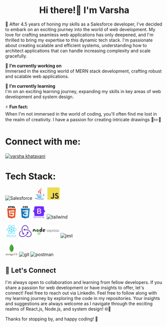 <h1 align="center">Hi there!👋 I'm Varsha</h1>

<p align="left">🚀 After 4.5 years of honing my skills as a Salesforce developer, I've decided to embark on an exciting journey into the world of web development. My love for crafting seamless web applications has only deepened, and I'm thrilled to bring my expertise to this dynamic tech stack. I'm passionate about creating scalable and efficient systems, understanding how to architect applications that can handle increasing complexity and scale gracefully.
</h3>

🔭 **I’m currently working on**<br/>
<span>Immersed in the exciting world of MERN stack development, crafting robust and scalable web applications.</span>

🌱 **I’m currently learning** <br/>
<span>I'm on an exciting learning journey, expanding my skills in key areas of web development and system design.</span>

⚡ **Fun fact:** <br/>
<span>When I'm not immersed in the world of coding, you'll often find me lost in the realm of creativity. I have a passion for creating intricate drawings 🎨✏️🌈</span>

<h1 align="left">Connect with me:</h1>
<p align="left">
<a href="https://linkedin.com/in/varsha-khatavani-856078119/" target="blank"><img align="center" src="https://raw.githubusercontent.com/rahuldkjain/github-profile-readme-generator/master/src/images/icons/Social/linked-in-alt.svg" alt="varsha khatavani" height="30" width="40" /></a>
</p>

<h1 align="left">Tech Stack:</h1>
<p align="left">    
 <span> <img src="https://www.vectorlogo.zone/logos/salesforce/salesforce-ar21.svg" alt="Salesforce" width="60" height="40" /> </span>
 <span >
   <img src="https://raw.githubusercontent.com/devicons/devicon/master/icons/java/java-original.svg" alt="java" width="40" height="40" />
 </span> 
 <span href="#">
   <img src="https://raw.githubusercontent.com/devicons/devicon/master/icons/javascript/javascript-original.svg" alt="javascript" width="40" height="40" />
 </span> <br/><br/>
  <span href="#">
   <img src="https://raw.githubusercontent.com/devicons/devicon/master/icons/html5/html5-original-wordmark.svg" alt="html5" width="40" height="40" />
 </span>
  <span href="#">
   <img src="https://raw.githubusercontent.com/devicons/devicon/master/icons/css3/css3-original-wordmark.svg" alt="css3" width="40" height="40" />
 </span>
 <span href="#">
   <img src="https://raw.githubusercontent.com/devicons/devicon/master/icons/bootstrap/bootstrap-plain-wordmark.svg" alt="bootstrap" width="40" height="40" />
 </span>  
 <span href="#">
   <img src="https://www.vectorlogo.zone/logos/tailwindcss/tailwindcss-icon.svg" alt="tailwind" width="40" height="40" />
 </span> 
 <br/><br/>
 <span href="#">
   <img src="https://raw.githubusercontent.com/devicons/devicon/master/icons/react/react-original-wordmark.svg" alt="react" width="40" height="40" />
 </span>
 <span href="#">
   <img src="https://raw.githubusercontent.com/devicons/devicon/master/icons/redux/redux-original.svg" alt="redux" width="40" height="40" />
 </span>
 <span href="#">
   <img src="https://raw.githubusercontent.com/devicons/devicon/master/icons/nodejs/nodejs-original-wordmark.svg" alt="nodejs" width="40" height="40" />
 </span>
 <span href="#">
   <img src="https://raw.githubusercontent.com/devicons/devicon/master/icons/express/express-original-wordmark.svg" alt="express" width="40" height="40" />
 </span>
 <span href="#">
   <img src="https://www.vectorlogo.zone/logos/jestjsio/jestjsio-icon.svg" alt="jest" width="40" height="40" />
 </span>
 <br/><br/>
 <span href="#">
   <img src="https://raw.githubusercontent.com/devicons/devicon/master/icons/mongodb/mongodb-original-wordmark.svg" alt="mongodb" width="40" height="40" />
 </span>
<!-- <span href="#">
   <img src="https://www.svgrepo.com/show/303229/microsoft-sql-server-logo.svg" alt="mssql" width="40" height="40" />
 </span>
  <span href="#">
   <img src="https://raw.githubusercontent.com/devicons/devicon/master/icons/mysql/mysql-original-wordmark.svg" alt="mysql" width="40" height="40" />
 </span>
 <br/><br/>
 <span href="#" target="_blank" rel="noreferrer">
   <img src="https://raw.githubusercontent.com/devicons/devicon/master/icons/amazonwebservices/amazonwebservices-original-wordmark.svg" alt="aws" width="40" height="40" />
 </span> 
 <span href="#">
   <img src="https://www.vectorlogo.zone/logos/firebase/firebase-icon.svg" alt="firebase" width="40" height="40" />
 </span> -->
 <span href="#">
   <img src="https://www.vectorlogo.zone/logos/github/github-icon.svg" alt="git" width="40" height="40" />
 </span> 
 <span href="#">
   <img src="https://www.vectorlogo.zone/logos/getpostman/getpostman-icon.svg" alt="postman" width="40" height="40" />
 </span>

</p>

<h2 align="left">🤝 Let's Connect</h2>

<p>I'm always open to collaboration and learning from fellow developers. If you share a passion for web development or have insights to offer, let's connect! Feel free to reach out via LinkedIn. Feel free to follow along with my learning journey by exploring the code in my repositories. Your insights and suggestions are always welcome as I navigate through the exciting realms of React.js, Node.js, and system design! 🌐🚀

Thanks for stopping by, and happy coding! 🚀 </p>


